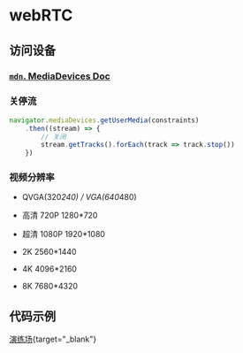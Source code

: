 # webRTC


## 访问设备

### [`mdn`. MediaDevices Doc](https://developer.mozilla.org/zh-CN/docs/Web/API/MediaDevices)

### 关停流
```js
navigator.mediaDevices.getUserMedia(constraints)
    .then((stream) => {
        // 关闭
        stream.getTracks().forEach(track => track.stop())
    })
```

### 视频分辨率

- QVGA(320*240) / VGA(640*480)

- 高清 720P 1280*720

- 超清 1080P 1920*1080

- 2K 2560*1440

- 4K 4096*2160

- 8K 7680*4320

## 代码示例

[演练场](/playground/#webrtc){target="_blank"}
<!-- <script setup>
    import Playground from '/components/playground/playground.vue'
</script>

<Playground /> -->